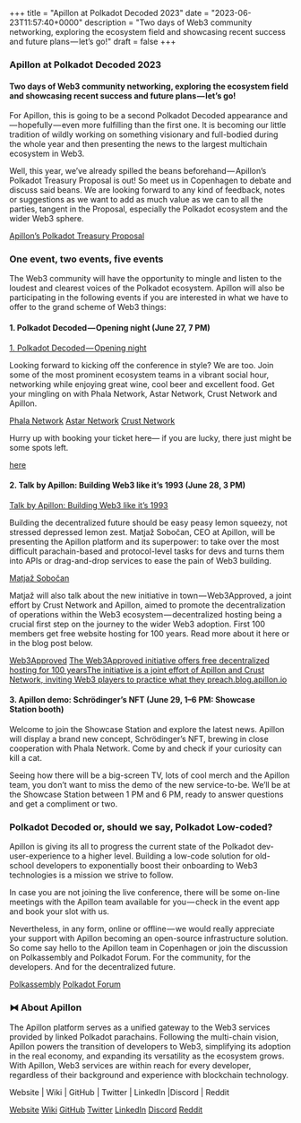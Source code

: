 +++
title = "Apillon at Polkadot Decoded 2023"
date = "2023-06-23T11:57:40+0000"
description = "Two days of Web3 community networking, exploring the ecosystem field and showcasing recent success and future plans — let’s go!"
draft = false
+++

### Apillon at Polkadot Decoded 2023


#### Two days of Web3 community networking, exploring the ecosystem field and showcasing recent success and future plans — let’s go!


For Apillon, this is going to be a second Polkadot Decoded appearance and — hopefully — even more fulfilling than the first one. It is becoming our little tradition of wildly working on something visionary and full-bodied during the whole year and then presenting the news to the largest multichain ecosystem in Web3.


Well, this year, we’ve already spilled the beans beforehand — Apillon’s Polkadot Treasury Proposal is out! So meet us in Copenhagen to debate and discuss said beans. We are looking forward to any kind of feedback, notes or suggestions as we want to add as much value as we can to all the parties, tangent in the Proposal, especially the Polkadot ecosystem and the wider Web3 sphere.

[Apillon’s Polkadot Treasury Proposal](https://ipfs.apillon.io/ipfs/QmVNKr3LxZ8yEhPBk5scgiVVezKK6YwRsZdyjxSqYmNJSb)

### One event, two events, five events


The Web3 community will have the opportunity to mingle and listen to the loudest and clearest voices of the Polkadot ecosystem. Apillon will also be participating in the following events if you are interested in what we have to offer to the grand scheme of Web3 things:


#### 1. Polkadot Decoded — Opening night (June 27, 7 PM)

[1. Polkadot Decoded — Opening night](https://www.eventbrite.com/e/polkadot-decoded-opening-night-tickets-653843001017?aff=oddtdtcreator)

Looking forward to kicking off the conference in style? We are too. Join some of the most prominent ecosystem teams in a vibrant social hour, networking while enjoying great wine, cool beer and excellent food. Get your mingling on with Phala Network, Astar Network, Crust Network and Apillon.

[Phala Network](https://phala.network/)
[Astar Network](https://astar.network/)
[Crust Network](https://crust.network/)

Hurry up with booking your ticket here— if you are lucky, there just might be some spots left.

[here](https://www.eventbrite.com/e/polkadot-decoded-opening-night-tickets-653843001017?aff=oddtdtcreator)

#### 2. Talk by Apillon: Building Web3 like it’s 1993 (June 28, 3 PM)

[Talk by Apillon: Building Web3 like it’s 1993](https://events.polkadot.network/event/polkadot-decoded-2023/planning/UGxhbm5pbmdfMTQwODEzNg==)

Building the decentralized future should be easy peasy lemon squeezy, not stressed depressed lemon zest. Matjaž Sobočan, CEO at Apillon, will be presenting the Apillon platform and its superpower: to take over the most difficult parachain-based and protocol-level tasks for devs and turns them into APIs or drag-and-drop services to ease the pain of Web3 building.

[Matjaž Sobočan](https://at.linkedin.com/in/matjazsobocan)

Matjaž will also talk about the new initiative in town — Web3Approved, a joint effort by Crust Network and Apillon, aimed to promote the decentralization of operations within the Web3 ecosystem — decentralized hosting being a crucial first step on the journey to the wider Web3 adoption. First 100 members get free website hosting for 100 years. Read more about it here or in the blog post below.

[Web3Approved](https://blog.apillon.io/the-web3approved-initiative-offers-free-decentralized-hosting-for-100-years-c350a06f33b8)
[The Web3Approved initiative offers free decentralized hosting for 100 yearsThe initiative is a joint effort of Apillon and Crust Network, inviting Web3 players to practice what they preach.blog.apillon.io](https://blog.apillon.io/the-web3approved-initiative-offers-free-decentralized-hosting-for-100-years-c350a06f33b8)

#### 3. Apillon demo: Schrödinger’s NFT (June 29, 1–6 PM: Showcase Station booth)


Welcome to join the Showcase Station and explore the latest news. Apillon will display a brand new concept, Schrödinger’s NFT, brewing in close cooperation with Phala Network. Come by and check if your curiosity can kill a cat.


Seeing how there will be a big-screen TV, lots of cool merch and the Apillon team, you don’t want to miss the demo of the new service-to-be. We’ll be at the Showcase Station between 1 PM and 6 PM, ready to answer questions and get a compliment or two.


### Polkadot Decoded or, should we say, Polkadot Low-coded?


Apillon is giving its all to progress the current state of the Polkadot dev-user-experience to a higher level. Building a low-code solution for old-school developers to exponentially boost their onboarding to Web3 technologies is a mission we strive to follow.


In case you are not joining the live conference, there will be some on-line meetings with the Apillon team available for you — check in the event app and book your slot with us.


Nevertheless, in any form, online or offline — we would really appreciate your support with Apillon becoming an open-source infrastructure solution. So come say hello to the Apillon team in Copenhagen or join the discussion on Polkassembly and Polkadot Forum. For the community, for the developers. And for the decentralized future.

[Polkassembly](https://polkadot.polkassembly.io/referenda/81)
[Polkadot Forum](https://forum.polkadot.network/t/apillon-web3-development-platform-as-a-common-good-infrastructure-polkadot-treasury-proposal/3145)

### ⧓ About Apillon


The Apillon platform serves as a unified gateway to the Web3 services provided by linked Polkadot parachains. Following the multi-chain vision, Apillon powers the transition of developers to Web3, simplifying its adoption in the real economy, and expanding its versatility as the ecosystem grows. With Apillon, Web3 services are within reach for every developer, regardless of their background and experience with blockchain technology.


Website | Wiki | GitHub | Twitter | LinkedIn |Discord | Reddit

[Website](https://apillon.io/)
[Wiki](https://wiki.apillon.io/)
[GitHub](https://github.com/Apillon-web3)
[Twitter](https://twitter.com/apillon)
[LinkedIn](https://www.linkedin.com/company/apillon/)
[Discord](https://discord.gg/apillon)
[Reddit](https://www.reddit.com/r/apillon/)